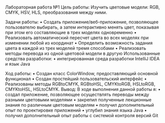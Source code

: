 Лабораторная работа №1
Цель работы:
Изучить цветовые модели: RGB, CMYK, HSV, HLS, преобразования между ними.

Задачи работы:
•      Создать приложение/веб-приложение, позволяющее пользователю  выбирать, а затем интерактивно менять цвет, показывая при этом его составляющие в трех моделях одновременно
•       Реализовать автоматический пересчет цвета во всех моделях при изменении любой из координат
•       Определить возможность задания цвета в каждой из трех моделей тремя способами
•       Реализовать методы перевода из одной цветовой модели в другую
Использованные средства разработки:
•       интегрированная среда разработки IntelliJ IDEA и язык Java

Ход работы:
•       Создан класс ColorWindow, предоставляющий основной функционал
•       Создан простейший пользовательский интерфейс
•       Реализованы методы RGBtoCMYK, RGBtoHSL, CMYKtoRGB, HSLtoRGB, CMYKtoHSL, HSLtoCMYK.
Вывод:
В ходе выполнения данной работы я:
•       создал   приложение,   позволяющее   осуществлять переводы между разными цветовыми моделями
•       закрепил  полученные  лекционные  знания  по  различным  цветовым моделям
•       получил дополнительный опыт по проектировке приложений
•       углубил знания  языка Java
•       получил дополнительный опыт работы с системой контроля версий Git
